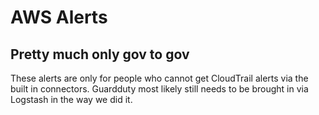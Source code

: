 # AWS Alerts

## Pretty much only gov to gov

These alerts are only for people who cannot get CloudTrail alerts via the built in connectors.
Guardduty most likely still needs to be brought in via Logstash in the way we did it.
